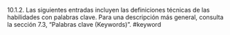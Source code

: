 10.1.2. Las siguientes entradas incluyen las definiciones técnicas de las habilidades con palabras clave. Para una descripción más general, consulta la sección 7.3, “Palabras clave (Keywords)”.
#keyword 